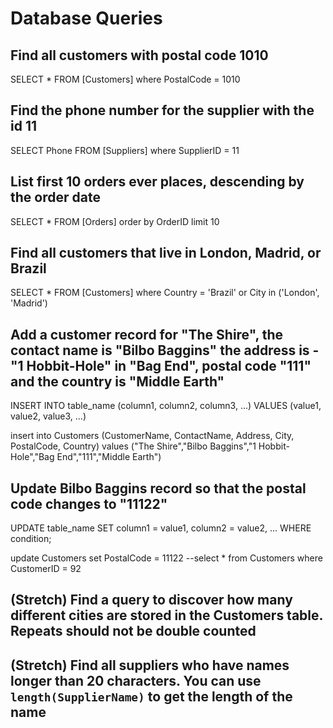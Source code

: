 # Database Queries

## Find all customers with postal code 1010
SELECT * FROM [Customers]
where PostalCode = 1010

## Find the phone number for the supplier with the id 11
SELECT Phone FROM [Suppliers]
where SupplierID = 11

## List first 10 orders ever places, descending by the order date
SELECT * FROM [Orders] order by OrderID limit 10

## Find all customers that live in London, Madrid, or Brazil
SELECT * FROM [Customers]
where Country = 'Brazil'
or City in ('London', 'Madrid')

## Add a customer record for "The Shire", the contact name is "Bilbo Baggins" the address is -"1 Hobbit-Hole" in "Bag End", postal code "111" and the country is "Middle Earth"
INSERT INTO table_name (column1, column2, column3, ...)
VALUES (value1, value2, value3, ...)

insert into Customers
(CustomerName, ContactName, Address, City, PostalCode, Country)
values ("The Shire","Bilbo Baggins","1 Hobbit-Hole","Bag End","111","Middle Earth")

## Update Bilbo Baggins record so that the postal code changes to "11122"
UPDATE table_name
SET column1 = value1, column2 = value2, ...
WHERE condition;

update Customers
set PostalCode = 11122
--select * from Customers
where CustomerID = 92

## (Stretch) Find a query to discover how many different cities are stored in the Customers table. Repeats should not be double counted


## (Stretch) Find all suppliers who have names longer than 20 characters. You can use `length(SupplierName)` to get the length of the name
